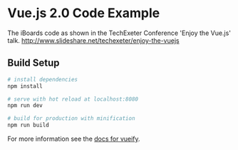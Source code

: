 # Vue.js 2.0 Code Example

The iBoards code as shown in the TechExeter Conference 'Enjoy the Vue.js' talk.
http://www.slideshare.net/techexeter/enjoy-the-vuejs


## Build Setup

``` bash
# install dependencies
npm install

# serve with hot reload at localhost:8080
npm run dev

# build for production with minification
npm run build
```

For more information see the [docs for vueify](https://github.com/vuejs/vueify).
